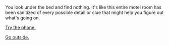 You look under the bed and find nothing. It's like this entire motel room has been sanitized of every possible
detail or clue that might help you figure out what's going on.

[Try the phone.](../use-phone/use-phone.md)

[Go outside.](../../explore-outside/outside.md)